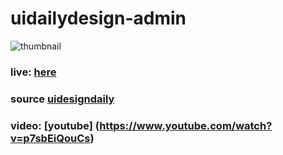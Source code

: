 # uidailydesign-admin

![thumbnail](https://i.hizliresim.com/pFxQTn.png)

### live: [here](https://akifcan.github.io/uidailydesign-admin/)
### source [uidesigndaily](https://uidesigndaily.com/posts/sketch-projects-page-project-management-plan-dashboard-day-1126)
### video: [youtube] (https://www.youtube.com/watch?v=p7sbEiQouCs)
 
